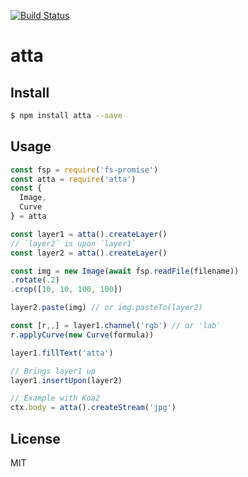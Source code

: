 [![Build Status](https://travis-ci.org/kaelzhang/atta.svg?branch=master)](https://travis-ci.org/kaelzhang/atta)
<!-- optional appveyor tst
[![Windows Build Status](https://ci.appveyor.com/api/projects/status/github/kaelzhang/atta?branch=master&svg=true)](https://ci.appveyor.com/project/kaelzhang/atta)
-->
<!-- optional npm version
[![NPM version](https://badge.fury.io/js/atta.svg)](http://badge.fury.io/js/atta)
-->
<!-- optional npm downloads
[![npm module downloads per month](http://img.shields.io/npm/dm/atta.svg)](https://www.npmjs.org/package/atta)
-->
<!-- optional dependency status
[![Dependency Status](https://david-dm.org/kaelzhang/atta.svg)](https://david-dm.org/kaelzhang/atta)
-->

# atta

<!-- description -->

## Install

```sh
$ npm install atta --save
```

## Usage

```js
const fsp = require('fs-promise')
const atta = require('atta')
const {
  Image,
  Curve
} = atta

const layer1 = atta().createLayer()
// `layer2` is upon `layer1`
const layer2 = atta().createLayer()

const img = new Image(await fsp.readFile(filename))
.rotate(.2)
.crop([10, 10, 100, 100])

layer2.paste(img) // or img.pasteTo(layer2)

const [r,,] = layer1.channel('rgb') // or 'lab'
r.applyCurve(new Curve(formula))

layer1.fillText('atta')

// Brings layer1 up
layer1.insertUpon(layer2)

// Example with Koa2
ctx.body = atta().createStream('jpg')
```

## License

MIT
